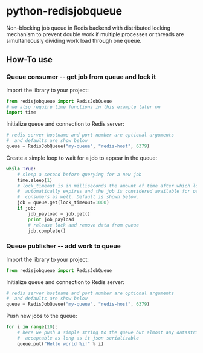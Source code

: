 # python-redisjobqueue
Non-blocking job queue in Redis backend with distributed locking mechanism to prevent double work if multiple processes or threads are simultaneously dividing work load through one queue.

## How-To use

### Queue consumer -- get job from queue and lock it

Import the library to your project:
```python
from redisjobqueue import RedisJobQueue
# we also require time functions in this example later on
import time
```

Initialize queue and connection to Redis server:
```python
# redis server hostname and port number are optional arguments
#  and defaults are show below
queue = RedisJobQueue("my-queue", "redis-host", 6379)
```

Create a simple loop to wait for a job to appear in the queue:
```python
while True:
	# sleep a second before querying for a new job
	time.sleep(1)
	# lock_timeout is in milliseconds the amount of time after which lock
	#  automatically expires and the job is considered available for other
	#  consumers as well. Default is shown below.
	job = queue.get(lock_timeout=1000)
	if job:
		job_payload = job.get()
		print job_payload
		# release lock and remove data from queue
		job.complete()
```

### Queue publisher -- add work to queue

Import the library to your project:
```python
from redisjobqueue import RedisJobQueue
```

Initialize queue and connection to Redis server:
```python
# redis server hostname and port number are optional arguments
#  and defaults are show below
queue = RedisJobQueue("my-queue", "redis-host", 6379)
```
Push new jobs to the queue:
```python
for i in range(10):
	# here we push a simple string to the queue but almost any datastructure is
	#  acceptable as long as it json serializable
	queue.put("Hello world %i!" % i)
```
